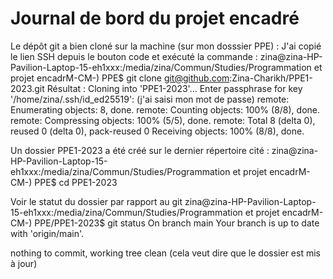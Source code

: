 # Journal de bord du projet encadré

Le dépôt git a bien cloné sur la machine (sur mon dosssier PPE) :
J'ai copié le lien SSH depuis le bouton code et exécuté la commande : 
zina@zina-HP-Pavilion-Laptop-15-eh1xxx:/media/zina/Commun/Studies/Programmation et projet encadrM-CM-) PPE$ git clone git@github.com:Zina-Charikh/PPE1-2023.git
Résultat : 
Cloning into 'PPE1-2023'...
Enter passphrase for key '/home/zina/.ssh/id_ed25519': (j'ai saisi mon mot de passe)
remote: Enumerating objects: 8, done.
remote: Counting objects: 100% (8/8), done.
remote: Compressing objects: 100% (5/5), done.
remote: Total 8 (delta 0), reused 0 (delta 0), pack-reused 0
Receiving objects: 100% (8/8), done.

Un dossier PPE1-2023 a été créé sur le dernier répertoire cité : 
zina@zina-HP-Pavilion-Laptop-15-eh1xxx:/media/zina/Commun/Studies/Programmation et projet encadrM-CM-) PPE$ cd PPE1-2023

Voir le statut du dossier par rapport au git 
zina@zina-HP-Pavilion-Laptop-15-eh1xxx:/media/zina/Commun/Studies/Programmation et projet encadrM-CM-) PPE/PPE1-2023$ git status
On branch main
Your branch is up to date with 'origin/main'.

nothing to commit, working tree clean (cela veut dire que le dossier est mis à jour)


